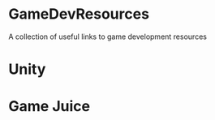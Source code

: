 # GameDevResources
A collection of useful links to game development resources

<h1>Unity</h1>

<h1>Game Juice</h1>
